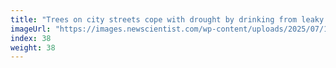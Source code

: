 ```yaml
---
title: "Trees on city streets cope with drought by drinking from leaky pipes"
imageUrl: "https://images.newscientist.com/wp-content/uploads/2025/07/10143422/SEI_258436529.jpg?width=788"
index: 38
weight: 38
---
```

